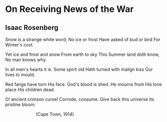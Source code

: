 # On Receiving News of the War
## Isaac Rosenberg
Snow is a strange white word;
No ice or frost
Have asked of bud or bird
For Winter's cost.

Yet ice and frost and snow
From earth to sky
This Summer land doth know,
No man knows why.

In all men's hearts it is.
Some spirit old
Hath turned with malign kiss
Our lives to mould.

Red fangs have torn His face.
God's blood is shed.
He mourns from His lone place
His children dead.

O! ancient crimson curse!
Corrode, consume.
Give back this universe
Its pristine bloom.



                         (Cape Town, 1914)